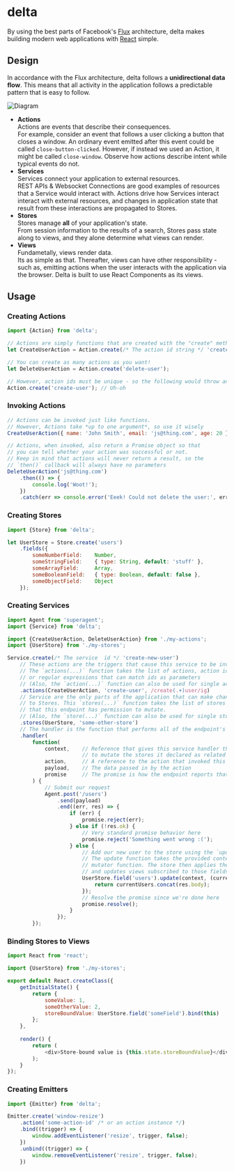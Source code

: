 # delta
By using the best parts of Facebook's [Flux](https://facebook.github.io/flux/) architecture, delta makes building modern web applications with [React](https://facebook.github.io/react/) simple.

## Design
In accordance with the Flux architecture, delta follows a **unidirectional data flow**. This means that all activity in the application follows a predictable pattern that is easy to follow.  

![Diagram](https://raw.github.com/skeswa/delta/master/docs/diagram.jpg)  

- **Actions**  
Actions are events that describe their consequences.  
For example, consider an event that follows a user clicking a button that closes a window. An ordinary event emitted after this event could be called `close-button-clicked`. However, if instead we used an Action, it might be called `close-window`. Observe how actions describe intent while typical events do not.
- **Services**  
Services connect your application to external resources.  
REST APIs & Websocket Connections are good examples of resources that a Service would interact with. Actions drive how Services interact interact with external resources, and changes in application state that result from these interactions are propagated to Stores.
- **Stores**  
Stores manage **all** of your application's state.  
From session information to the results of a search, Stores pass state along to views, and they alone determine what views can render.
- **Views**  
Fundametally, views render data.  
Its as simple as that. Thereafter, views can have other responsibility - such as, emitting actions when the user interacts with the application via the browser. Delta is built to use React Components as its views.  

## Usage
### Creating Actions
```javascript
import {Action} from 'delta';

// Actions are simply functions that are created with the "create" method of the Actions object
let CreateUserAction = Action.create(/* The action id string */ 'create-user');

// You can create as many actions as you want!
let DeleteUserAction = Action.create('delete-user');

// However, action ids must be unique - so the following would throw an error
Action.create('create-user'); // Uh-oh
```
### Invoking Actions
```javascript
// Actions can be invoked just like functions.
// However, Actions take *up to one argument*, so use it wisely
CreateUserAction({ name: 'John Smith', email: 'js@thing.com', age: 20 });

// Actions, when invoked, also return a Promise object so that
// you can tell whether your action was successful or not.
// Keep in mind that actions will never return a result, so the
// `then()` callback will always have no parameters
DeleteUserAction('js@thing.com')
    .then(() => {
        console.log('Woot!');
    })
    .catch(err => console.error('Eeek! Could not delete the user:', err));
```

### Creating Stores
```javascript
import {Store} from 'delta';

let UserStore = Store.create('users')
    .fields({
        someNumberField:    Number,
        someStringField:    { type: String, default: 'stuff' },
        someArrayField:     Array,
        someBooleanField:   { type: Boolean, default: false },
        someObjectField:    Object
    });
```

### Creating Services
```javascript
import Agent from 'superagent';
import {Service} from 'delta';

import {CreateUserAction, DeleteUserAction} from './my-actions';
import {UserStore} from './my-stores';

Service.create(/* The service  id */ 'create-new-user')
    // These actions are the triggers that cause this service to be invoked. 
    // The `actions(...)` function takes the list of actions, action ids,
    // or regular expressions that can match ids as parameters
    // (Also, the `action(...)` function can also be used for single actions)
    .actions(CreateUserAction, 'create-user', /create(.+)user/ig)
    // Service are the only parts of the application that can make changes
    // to Stores. This `stores(...)` function takes the list of stores or store ids
    // that this endpoint has permission to mutate.
    // (Also, the `store(...)` function can also be used for single stores)
    .stores(UserStore, 'some-other-store')
    // The handler is the function that performs all of the endpoint's logic
    .handler(
        function(
            context,    // Reference that gives this service handler the ability
                        // to mutate the stores it declared as related
            action,     // A reference to the action that invoked this service handler
            payload,    // The data passed in by the action
            promise     // The promise is how the endpoint reports that its finished
        ) {
            // Submit our request
            Agent.post('/users')
                .send(payload)
                .end((err, res) => {
                    if (err) {
                        promise.reject(err);
                    } else if (!res.ok) {
                        // Very standard promise behavior here
                        promise.reject('Something went wrong :(');
                    } else {
                        // Add our new user to the store using the `update(...)` function.
                        // The update function takes the provided context parameter and a
                        // mutator function. The store then applies the mutator function
                        // and updates views subscribed to those fields.
                        UserStore.field('users').update(context, (currentUsers) => {
                            return currentUsers.concat(res.body);
                        });
                        // Resolve the promise since we're done here
                        promise.resolve();
                    }
                });
        });
```

### Binding Stores to Views
```javascript
import React from 'react';

import {UserStore} from './my-stores';

export default React.createClass({
    getInitialState() {
        return {
            someValue: 1,
            someOtherValue: 2,
            storeBoundValue: UserStore.field('someField').bind(this)
        };
    },
    
    render() {
        return (
            <div>Store-bound value is {this.state.storeBoundValue}</div>
        );
    }
});
```

### Creating Emitters
```javascript
import {Emitter} from 'delta';

Emitter.create('window-resize')
    .action('some-action-id' /* or an action instance */)
    .bind((trigger) => {
        window.addEventListener('resize', trigger, false);
    })
    .unbind((trigger) => {
        window.removeEventListener('resize', trigger, false);
    })
```
